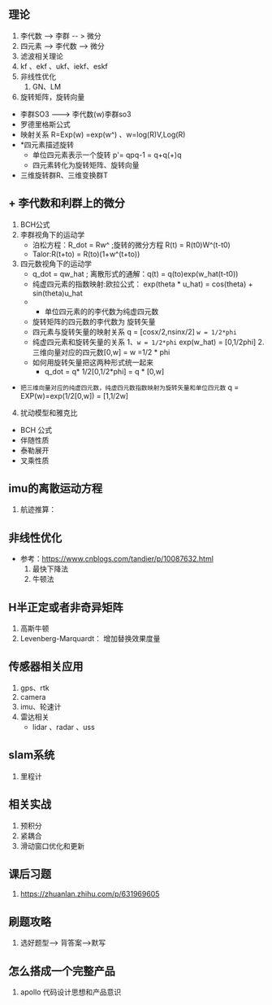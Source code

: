 ## 理论   
1. 李代数 --> 李群 -- > 微分
2. 四元素 --> 李代数  --> 微分
3. 滤波相关理论
  1. kf 、ekf 、ukf、iekf、eskf
4. 非线性优化
   1. GN、LM
5. 旋转矩阵，旋转向量
  + 李群SO3 ---> 李代数(w)李群so3
  + 罗德里格斯公式
  + 映射关系 R=Exp(w) =exp(w^) 、w=log(R)V,Log(R)
  + *四元素描述旋转
    + 单位四元素表示一个旋转 p'= qpq-1 = q+q(+)q
    + 四元素转化为旋转矩阵、旋转向量
  + 三维旋转群R、三维变换群T

## + 李代数和利群上的微分
1. BCH公式
2. 李群视角下的运动学
   + 泊松方程：R_dot = Rw^ ;旋转的微分方程 R(t) = R(t0)W^(t-t0)
   + Talor:R(t+to) = R(to)(1+w^(t+to))
3. 四元数视角下的运动学
   + q_dot = qw_hat ; 离散形式的通解：q(t) = q(to)exp(w_hat(t-t0))
   + 纯虚四元素的指数映射:欧拉公式： exp(theta * u_hat) = cos(theta) + sin(theta)u_hat
   + * 单位四元素的的李代数为纯虚四元数
   + 旋转矩阵的四元数的李代数为 旋转矢量
   + 四元素与旋转矢量的映射关系 q = [cosx/2,nsinx/2] `w = 1/2*phi`
   + 纯虚四元素和旋转矢量的关系 
      1、`w = 1/2*phi` exp(w_hat) = [0,1/2phi]
      2. 三维向量对应的四元数[0,w] = w =1/2 * phi
   * 如何用旋转矢量把这两种形式统一起来 
     + q_dot = q* 1/2[0,1/2*phi] = q * [0,w]

  + `把三维向量对应的纯虚四元数，纯虚四元数指数映射为旋转矢量和单位四元数`
     q = EXP(w)=exp(1/2[0,w]) = [1,1/2w] 
4. 扰动模型和雅克比
  + BCH 公式
  + 伴随性质
  + 泰勒展开
  + 叉乘性质


## imu的离散运动方程
1. 航迹推算： 


## 非线性优化
+ 参考：https://www.cnblogs.com/tandier/p/10087632.html
  1. 最快下降法
  2. 牛顿法
## H半正定或者非奇异矩阵
  1. 高斯牛顿
  2. Levenberg-Marquardt： 增加替换效果度量

## 传感器相关应用
1. gps、rtk
2. camera
3. imu、轮速计
4. 雷达相关
   + lidar 、radar 、uss 


## slam系统
1. 里程计
## 相关实战
1. 预积分
2. 紧耦合
3. 滑动窗口优化和更新

## 课后习题
1. https://zhuanlan.zhihu.com/p/631969605

## 刷题攻略
1. 选好题型--> 背答案-->默写

## 怎么搭成一个完整产品
1. apollo 代码设计思想和产品意识